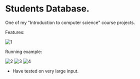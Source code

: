 # Students Database.
One of my "Introduction to computer science" course projects.

Features:

![1](https://user-images.githubusercontent.com/71634031/145718881-e9a7eb78-02db-4acf-9b4a-31a69662cfc6.png)

Running example:

![2](https://user-images.githubusercontent.com/71634031/145718882-c8dccf40-2840-4de2-8184-7e71a75508a4.png)
![3](https://user-images.githubusercontent.com/71634031/145718883-d37e3d0d-02b0-41e0-9cb6-9c23d8d7cc51.png)
![4](https://user-images.githubusercontent.com/71634031/145718880-36c04d34-c047-40f1-ab3b-e939b5abf917.png)

- Have tested on very large input.
